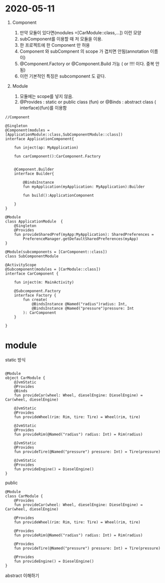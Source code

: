 2020-05-11
=
1. Component
   1. 만약 모듈이 있다면(modules =[CarModule::class,...]) 이런 모양
   2. subComponent를 이용할 때 저 모듈을 이용.
   3. 한 프로젝트에 한 Component 만 허용
   4. Component 와 subCompnent 의 scope 가 겹치면 안됨(annotation 이름이)
   5. @Component.Factory or @Component.Build 가능 ( or !!!! 이다. 중복 안됨)
   6. 이런 기본적인 특징은 subcomponent 도 같다.

2. Module
   1. 모듈에는 scope를 넣지 않음.
   2. @Provides : static or public class (fun) or @Binds : abstract class ( interface)(fun)를 이용함
```
//Component

@Singleton
@Component(modules = [ApplicationModule::class,SubComponentModule::class])
interface ApplicationComponent{

    fun inject(ap: MyApplication)

    fun carComponent():CarComponent.Factory


    @Component.Builder
    interface Builder{

        @BindsInstance
        fun myApplication(myApplication: MyApplication):Builder

        fun build():ApplicationComponent

    }
}
```

```
@Module
class ApplicationModule  {
    @Singleton
    @Provides
    fun provideSharedPref(myApp:MyApplication): SharedPreferences =
        PreferenceManager.getDefaultSharedPreferences(myApp)
}
```

```
@Module(subcomponents = [CarComponent::class])
class SubComponentModule
```

```
@ActivityScope
@Subcomponent(modules = [CarModule::class])
interface CarComponent {

    fun inject(m: MainActivity)

    @Subcomponent.Factory
    interface Factory {
        fun create(
            @BindsInstance @Named("radius")radius: Int,
            @BindsInstance @Named("pressure")pressure: Int
        ): CarComponent
    }

}
```
# module
static 방식
```

@Module
object CarModule {
    @JvmStatic
    @Provides
    @Binds
    fun provideCar(wheel: Wheel, dieselEngine: DieselEngine) = Car(wheel, dieselEngine)

    @JvmStatic
    @Provides
    fun provideWheel(rim: Rim, tire: Tire) = Wheel(rim, tire)

    @JvmStatic
    @Provides
    fun provideRim(@Named("radius") radius: Int) = Rim(radius)

    @JvmStatic
    @Provides
    fun provideTire(@Named("pressure") pressure: Int) = Tire(pressure)

    @JvmStatic
    @Provides
    fun provideEngine() = DieselEngine()
}
```
public
```
@Module
class CarModule {
    @Provides
    fun provideCar(wheel: Wheel, dieselEngine: DieselEngine) = Car(wheel, dieselEngine)

    @Provides
    fun provideWheel(rim: Rim, tire: Tire) = Wheel(rim, tire)

    @Provides
    fun provideRim(@Named("radius") radius: Int) = Rim(radius)

    @Provides
    fun provideTire(@Named("pressure") pressure: Int) = Tire(pressure)

    @Provides
    fun provideEngine() = DieselEngine()
}
```

abstract 이해하기